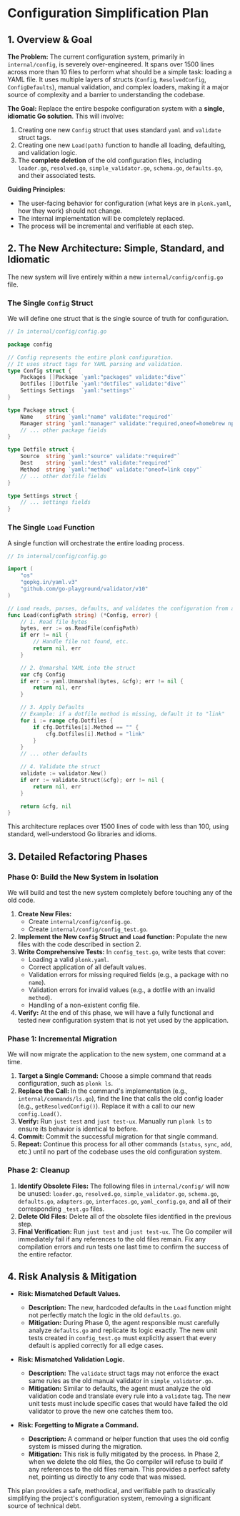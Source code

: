 # Configuration Simplification Plan

## 1. Overview & Goal

**The Problem:** The current configuration system, primarily in `internal/config`, is severely over-engineered. It spans over 1500 lines across more than 10 files to perform what should be a simple task: loading a YAML file. It uses multiple layers of structs (`Config`, `ResolvedConfig`, `ConfigDefaults`), manual validation, and complex loaders, making it a major source of complexity and a barrier to understanding the codebase.

**The Goal:** Replace the entire bespoke configuration system with a **single, idiomatic Go solution**. This will involve:
1.  Creating one new `Config` struct that uses standard `yaml` and `validate` struct tags.
2.  Creating one new `Load(path)` function to handle all loading, defaulting, and validation logic.
3.  The **complete deletion** of the old configuration files, including `loader.go`, `resolved.go`, `simple_validator.go`, `schema.go`, `defaults.go`, and their associated tests.

**Guiding Principles:**
*   The user-facing behavior for configuration (what keys are in `plonk.yaml`, how they work) should not change.
*   The internal implementation will be completely replaced.
*   The process will be incremental and verifiable at each step.

## 2. The New Architecture: Simple, Standard, and Idiomatic

The new system will live entirely within a new `internal/config/config.go` file.

### The Single `Config` Struct

We will define one struct that is the single source of truth for configuration.

```go
// In internal/config/config.go

package config

// Config represents the entire plonk configuration.
// It uses struct tags for YAML parsing and validation.
type Config struct {
	Packages []Package `yaml:"packages" validate:"dive"`
	Dotfiles []Dotfile `yaml:"dotfiles" validate:"dive"`
	Settings Settings  `yaml:"settings"`
}

type Package struct {
	Name    string `yaml:"name" validate:"required"`
	Manager string `yaml:"manager" validate:"required,oneof=homebrew npm pip gem go cargo"`
	// ... other package fields
}

type Dotfile struct {
	Source  string `yaml:"source" validate:"required"`
	Dest    string `yaml:"dest" validate:"required"`
	Method  string `yaml:"method" validate:"oneof=link copy"`
	// ... other dotfile fields
}

type Settings struct {
	// ... settings fields
}
```

### The Single `Load` Function

A single function will orchestrate the entire loading process.

```go
// In internal/config/config.go

import (
	"os"
	"gopkg.in/yaml.v3"
	"github.com/go-playground/validator/v10"
)

// Load reads, parses, defaults, and validates the configuration from a given path.
func Load(configPath string) (*Config, error) {
	// 1. Read file bytes
	bytes, err := os.ReadFile(configPath)
	if err != nil {
		// Handle file not found, etc.
		return nil, err
	}

	// 2. Unmarshal YAML into the struct
	var cfg Config
	if err := yaml.Unmarshal(bytes, &cfg); err != nil {
		return nil, err
	}

	// 3. Apply Defaults
	// Example: if a dotfile method is missing, default it to "link"
	for i := range cfg.Dotfiles {
		if cfg.Dotfiles[i].Method == "" {
			cfg.Dotfiles[i].Method = "link"
		}
	}
	// ... other defaults

	// 4. Validate the struct
	validate := validator.New()
	if err := validate.Struct(&cfg); err != nil {
		return nil, err
	}

	return &cfg, nil
}
```

This architecture replaces over 1500 lines of code with less than 100, using standard, well-understood Go libraries and idioms.

## 3. Detailed Refactoring Phases

### Phase 0: Build the New System in Isolation

We will build and test the new system completely before touching any of the old code.

1.  **Create New Files:**
    *   Create `internal/config/config.go`.
    *   Create `internal/config/config_test.go`.
2.  **Implement the New `Config` Struct and `Load` function:** Populate the new files with the code described in section 2.
3.  **Write Comprehensive Tests:** In `config_test.go`, write tests that cover:
    *   Loading a valid `plonk.yaml`.
    *   Correct application of all default values.
    *   Validation errors for missing required fields (e.g., a package with no `name`).
    *   Validation errors for invalid values (e.g., a dotfile with an invalid `method`).
    *   Handling of a non-existent config file.
4.  **Verify:** At the end of this phase, we will have a fully functional and tested new configuration system that is not yet used by the application.

### Phase 1: Incremental Migration

We will now migrate the application to the new system, one command at a time.

1.  **Target a Single Command:** Choose a simple command that reads configuration, such as `plonk ls`.
2.  **Replace the Call:** In the command's implementation (e.g., `internal/commands/ls.go`), find the line that calls the old config loader (e.g., `getResolvedConfig()`). Replace it with a call to our new `config.Load()`.
3.  **Verify:** Run `just test` and `just test-ux`. Manually run `plonk ls` to ensure its behavior is identical to before.
4.  **Commit:** Commit the successful migration for that single command.
5.  **Repeat:** Continue this process for all other commands (`status`, `sync`, `add`, etc.) until no part of the codebase uses the old configuration system.

### Phase 2: Cleanup

1.  **Identify Obsolete Files:** The following files in `internal/config/` will now be unused: `loader.go`, `resolved.go`, `simple_validator.go`, `schema.go`, `defaults.go`, `adapters.go`, `interfaces.go`, `yaml_config.go`, and all of their corresponding `_test.go` files.
2.  **Delete Old Files:** Delete all of the obsolete files identified in the previous step.
3.  **Final Verification:** Run `just test` and `just test-ux`. The Go compiler will immediately fail if any references to the old files remain. Fix any compilation errors and run tests one last time to confirm the success of the entire refactor.

## 4. Risk Analysis & Mitigation

*   **Risk: Mismatched Default Values.**
    *   **Description:** The new, hardcoded defaults in the `Load` function might not perfectly match the logic in the old `defaults.go`.
    *   **Mitigation:** During Phase 0, the agent responsible must carefully analyze `defaults.go` and replicate its logic exactly. The new unit tests created in `config_test.go` must explicitly assert that every default is applied correctly for all edge cases.

*   **Risk: Mismatched Validation Logic.**
    *   **Description:** The `validate` struct tags may not enforce the exact same rules as the old manual validator in `simple_validator.go`.
    *   **Mitigation:** Similar to defaults, the agent must analyze the old validation code and translate every rule into a `validate` tag. The new unit tests must include specific cases that would have failed the old validator to prove the new one catches them too.

*   **Risk: Forgetting to Migrate a Command.**
    *   **Description:** A command or helper function that uses the old config system is missed during the migration.
    *   **Mitigation:** This risk is fully mitigated by the process. In Phase 2, when we delete the old files, the Go compiler will refuse to build if any references to the old files remain. This provides a perfect safety net, pointing us directly to any code that was missed.

This plan provides a safe, methodical, and verifiable path to drastically simplifying the project's configuration system, removing a significant source of technical debt.
